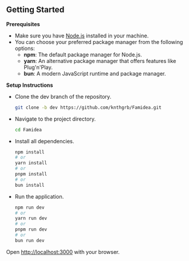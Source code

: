 ## Getting Started

**Prerequisites**
- Make sure you have [Node.js](https://nodejs.org/) installed in your machine.
- You can choose your preferred package manager from the following options:
  - **npm**: The default package manager for Node.js.
  - **yarn**: An alternative package manager that offers features like Plug'n'Play.
  - **bun**: A modern JavaScript runtime and package manager.

**Setup Instructions**
- Clone the dev branch of the repository.
  ```bash
  git clone -b dev https://github.com/knthgrb/Famidea.git
  ```
- Navigate to the project directory.
  ```bash
  cd Famidea
  ```
- Install all dependencies.
  ```bash
  npm install
  # or
  yarn install
  # or
  pnpm install
  # or
  bun install
  ```
- Run the application.
  ```bash
  npm run dev
  # or
  yarn run dev
  # or
  pnpm run dev
  # or
  bun run dev
  ```

Open [http://localhost:3000](http://localhost:3000) with your browser.

